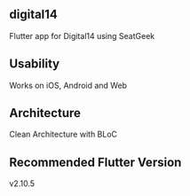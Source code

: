 ## digital14
Flutter app for Digital14 using SeatGeek

## Usability
Works on iOS, Android and Web

## Architecture
Clean Architecture with BLoC

## Recommended Flutter Version
v2.10.5